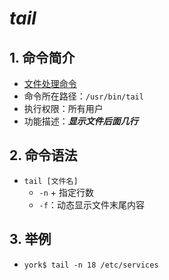 # *tail*

## 1. 命令简介

- <u>文件处理命令</u>
- 命令所在路径：`/usr/bin/tail`
- 执行权限：所有用户
- 功能描述：***显示文件后面几行***

## 2. 命令语法

- `tail [文件名]`
    - `-n` + 指定行数
    - `-f`：动态显示文件末尾内容

## 3. 举例

- `york$ tail -n 18 /etc/services`
